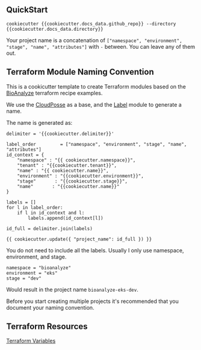 ## QuickStart

```
cookiecutter {{cookiecutter.docs_data.github_repo}} --directory {{cookiecutter.docs_data.directory}}
```

Your project name is a concatenation of `["namespace", "environment", "stage", "name", "attributes"]` with `-` between. You can leave any of them out.

## Terraform Module Naming Convention

This is a cookicutter template to create Terraform modules based on the [BioAnalyze](https://www.bioanalyze.io) terraform recipe examples.

We use the [CloudPosse](https://github.com/cloudposse/terraform-example-module) as a base, and the [Label](https://github.com/cloudposse/terraform-null-label) module to generate a name.

The name is generated as:

```
delimiter = '{{cookiecutter.delimiter}}'

label_order         = ["namespace", "environment", "stage", "name", "attributes"]
id_context = {
    "namespace" : "{{ cookiecutter.namespace}}",
    "tenant" : "{{cookiecutter.tenant}}",
    "name" : "{{ cookiecutter.name}}",
    "environment" : "{{cookiecutter.environment}}",
    "stage"       : "{{cookiecutter.stage}}",
    "name"       : "{{cookiecutter.name}}"
}

labels = []
for l in label_order:
    if l in id_context and l:
        labels.append(id_context[l])

id_full = delimiter.join(labels)

{{ cookiecutter.update({ "project_name": id_full }) }}
```


You do not need to include all the labels. Usually I only use namespace, environment, and stage.

```
namespace = "bioanalyze"
environment = "eks"
stage = "dev"
```

Would result in the project name `bioanalyze-eks-dev`.

Before you start creating multiple projects it's recommended that you document your naming convention.

## Terraform Resources

[Terraform Variables](https://www.terraform.io/docs/language/values/variables.html)